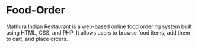 # Food-Order
Mathura Indian Restaurant is a web-based online food ordering system built using HTML, CSS, and PHP. It allows users to browse food items, add them to cart, and place orders. 
